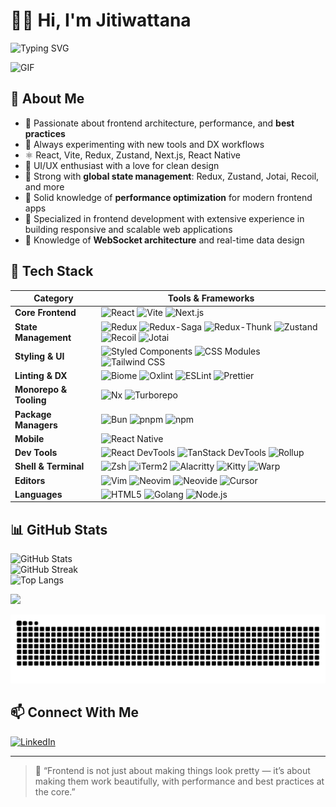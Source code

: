 # 👨‍💻 Hi, I'm Jitiwattana

![Typing SVG](https://readme-typing-svg.demolab.com?font=Fira+Code&weight=600&size=36&pause=1000&color=0586A8&center=true&vCenter=true&width=650&lines=Frontend+Developer;React+%7C+Redux+%7C+Next.js+%7C+Vite)




![GIF](https://media.giphy.com/media/qgQUggAC3Pfv687qPC/giphy.gif)


## 🧠 About Me

- 🎯 Passionate about frontend architecture, performance, and **best practices**
- 🧪 Always experimenting with new tools and DX workflows  
- ⚛️ React, Vite, Redux, Zustand, Next.js, React Native  
- 🎨 UI/UX enthusiast with a love for clean design  
- 💪 Strong with **global state management**: Redux, Zustand, Jotai, Recoil, and more  
- 🚀 Solid knowledge of **performance optimization** for modern frontend apps
- 🎯 Specialized in frontend development with extensive experience in building responsive and scalable web applications
- 🔌 Knowledge of **WebSocket architecture** and real-time data design




## 🚀 Tech Stack

| Category              | Tools & Frameworks                                                                                                                                                              |
|-----------------------|----------------------------------------------------------------------------------------------------------------------------------------------------------------------------------|
| **Core Frontend**     | ![React](https://img.shields.io/badge/React-20232A?style=for-the-badge&logo=react&logoColor=61DAFB) ![Vite](https://img.shields.io/badge/Vite-646CFF?style=for-the-badge&logo=vite&logoColor=white) ![Next.js](https://img.shields.io/badge/Next.js-000000?style=for-the-badge&logo=next.js&logoColor=white) |
| **State Management**  | ![Redux](https://img.shields.io/badge/Redux-593D88?style=for-the-badge&logo=redux&logoColor=white) ![Redux-Saga](https://img.shields.io/badge/Redux--Saga-999999?style=for-the-badge&logo=redux&logoColor=white) ![Redux-Thunk](https://img.shields.io/badge/Redux--Thunk-000000?style=for-the-badge&logo=redux&logoColor=white) ![Zustand](https://img.shields.io/badge/Zustand-000000?style=for-the-badge&logo=zotero&logoColor=white) ![Recoil](https://img.shields.io/badge/Recoil-3578E5?style=for-the-badge&logo=recoil&logoColor=white) ![Jotai](https://img.shields.io/badge/Jotai-1c1c1c?style=for-the-badge&logo=atom&logoColor=00FFAA) |
| **Styling & UI**      | ![Styled Components](https://img.shields.io/badge/Styled--Components-DB7093?style=for-the-badge&logo=styled-components&logoColor=white) ![CSS Modules](https://img.shields.io/badge/CSS--Modules-1572B6?style=for-the-badge&logo=css3&logoColor=white) ![Tailwind CSS](https://img.shields.io/badge/Tailwind-38B2AC?style=for-the-badge&logo=tailwindcss&logoColor=white) |
| **Linting & DX**      | ![Biome](https://img.shields.io/badge/Biome-000000?style=for-the-badge&logo=biome&logoColor=white) ![Oxlint](https://img.shields.io/badge/Oxlint-000000?style=for-the-badge&logo=deno&logoColor=white) ![ESLint](https://img.shields.io/badge/ESLint-4B32C3?style=for-the-badge&logo=eslint&logoColor=white) ![Prettier](https://img.shields.io/badge/Prettier-F7B93E?style=for-the-badge&logo=prettier&logoColor=black) |
| **Monorepo & Tooling**| ![Nx](https://img.shields.io/badge/Nx-143055?style=for-the-badge&logo=nx&logoColor=white) ![Turborepo](https://img.shields.io/badge/Turborepo-000000?style=for-the-badge&logo=turborepo&logoColor=white) |
| **Package Managers**  | ![Bun](https://img.shields.io/badge/Bun-000000?style=for-the-badge&logo=bun&logoColor=white) ![pnpm](https://img.shields.io/badge/pnpm-F69220?style=for-the-badge&logo=pnpm&logoColor=white) ![npm](https://img.shields.io/badge/npm-CB3837?style=for-the-badge&logo=npm&logoColor=white) |
| **Mobile**            | ![React Native](https://img.shields.io/badge/React_Native-20232A?style=for-the-badge&logo=react&logoColor=61DAFB) |
| **Dev Tools**         | ![React DevTools](https://img.shields.io/badge/React--Devtools-61DAFB?style=for-the-badge&logo=react&logoColor=white) ![TanStack DevTools](https://img.shields.io/badge/TanStack--DevTools-FF4154?style=for-the-badge&logo=tanstack&logoColor=white) ![Rollup](https://img.shields.io/badge/RollDown-EC4A3F?style=for-the-badge&logo=rollup.js&logoColor=white) |
| **Shell & Terminal**  | ![Zsh](https://img.shields.io/badge/Zsh-000000?style=for-the-badge&logo=gnubash&logoColor=white) ![iTerm2](https://img.shields.io/badge/iTerm2-000000?style=for-the-badge&logo=apple&logoColor=white) ![Alacritty](https://img.shields.io/badge/Alacritty-F46D01?style=for-the-badge&logo=alacritty&logoColor=white) ![Kitty](https://img.shields.io/badge/Kitty-1D1D1D?style=for-the-badge&logo=kitty&logoColor=white) ![Warp](https://img.shields.io/badge/Warp-7C3AED?style=for-the-badge&logo=warp&logoColor=white) |
| **Editors**           | ![Vim](https://img.shields.io/badge/Vim-019733?style=for-the-badge&logo=vim&logoColor=white) ![Neovim](https://img.shields.io/badge/Neovim-57A143?style=for-the-badge&logo=neovim&logoColor=white) ![Neovide](https://img.shields.io/badge/Neovide-222222?style=for-the-badge&logo=appveyor&logoColor=white) ![Cursor](https://img.shields.io/badge/Cursor-000000?style=for-the-badge&logo=cursor&logoColor=white) |
| **Languages**         | ![HTML5](https://img.shields.io/badge/HTML5-E34F26?style=for-the-badge&logo=html5&logoColor=white) ![Golang](https://img.shields.io/badge/Go-00ADD8?style=for-the-badge&logo=go&logoColor=white) ![Node.js](https://img.shields.io/badge/Node.js-339933?style=for-the-badge&logo=nodedotjs&logoColor=white) |



## 📊 GitHub Stats

![GitHub Stats](https://github-readme-stats.vercel.app/api?username=babyjazz&show_icons=true&theme=radical&hide_border=true)  
![GitHub Streak](https://github-readme-streak-stats.herokuapp.com/?user=babyjazz&theme=radical&hide_border=true)  
![Top Langs](https://github-readme-stats.vercel.app/api/top-langs/?username=babyjazz&layout=compact&theme=radical&hide_border=true)


<img src="https://www.animatedimages.org/data/media/562/animated-line-image-0184.gif" width="1920" />

![Snake animation Contribution Graph](https://raw.githubusercontent.com/babyjazz/babyjazz/output/github-contribution-grid-snake-dark.svg)


## 📫 Connect With Me

[![LinkedIn](https://img.shields.io/badge/LinkedIn-blue?style=for-the-badge&logo=linkedin&logoColor=white)](https://www.linkedin.com/in/jitiwattana-robru-a2624045)  

---

> 💬 “Frontend is not just about making things look pretty — it’s about making them work beautifully, with performance and best practices at the core.”
